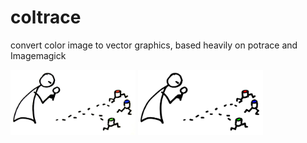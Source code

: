 # coltrace

convert color image to vector graphics, based heavily on potrace and Imagemagick

<img src="https://raw.githubusercontent.com/arnehilmann/coltrace/master/examples/logo.jpeg" width="200px"/>

<img src="https://raw.githubusercontent.com/arnehilmann/coltrace/master/examples/logo.color.svg?sanitize=true" width="200px"/>

